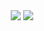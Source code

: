 <p align="center"> 
  <img align="center" src="https://github-readme-stats.vercel.app/api?username=brettm12345&show_icons=true&title_color=a9b1d6&text_color=787c99&icon_color=7aa2f7&border_color=1f202e&bg_color=1a1b26&hide_border=false&border_radius=4" />
  <img align="center" src="https://github-readme-stats.vercel.app/api/top-langs/?username=brettm12345&&hide=javascript,shell,lua&langs_count=8&show_icons=true&title_color=a9b1d6&text_color=787c99&icon_color=7aa2f7&border_color=1f202e&bg_color=1a1b26&hide_border=false&border_radius=4&layout=compact" /> 
</p>

